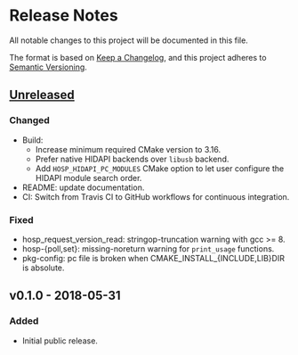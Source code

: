 # Release Notes

All notable changes to this project will be documented in this file.

The format is based on [Keep a Changelog](https://keepachangelog.com/en/1.1.0/),
and this project adheres to [Semantic Versioning](https://semver.org/spec/v2.0.0.html).


## [Unreleased]

### Changed

- Build:
  - Increase minimum required CMake version to 3.16.
  - Prefer native HIDAPI backends over `libusb` backend.
  - Add `HOSP_HIDAPI_PC_MODULES` CMake option to let user configure the HIDAPI module search order.
- README: update documentation.
- CI: Switch from Travis CI to GitHub workflows for continuous integration.

### Fixed

- hosp_request_version_read: stringop-truncation warning with gcc >= 8.
- hosp-{poll,set}: missing-noreturn warning for `print_usage` functions.
- pkg-config: pc file is broken when CMAKE_INSTALL_{INCLUDE,LIB}DIR is absolute.


## v0.1.0 - 2018-05-31

### Added

- Initial public release.

[Unreleased]: https://github.com/energymon/hosp/compare/v0.1.0...HEAD
